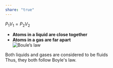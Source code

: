 ```yaml
---  
share: "true"  
---  
```

  
$P_1V_1=P_2V_2$  
  
- **Atoms in a liquid are close together**  
- **Atoms in a gas are far apart**  
![Boule’s law](Boule%E2%80%99s%20law)  
  
Both liquids and gases are considered to be fluids  
Thus, they both follow Boyle's law.   
  
  
